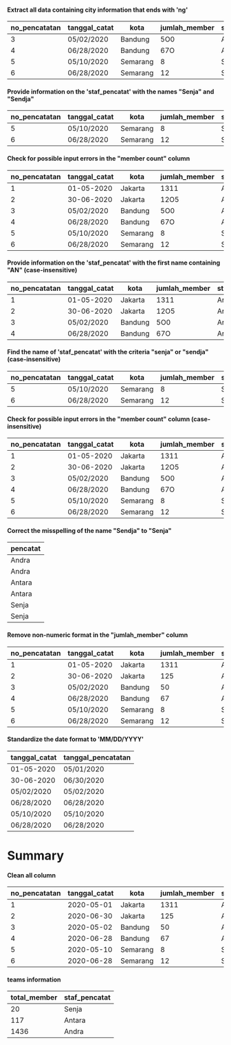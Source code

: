 #### Extract all data containing city information that ends with 'ng'

| no_pencatatan | tanggal_catat | kota     | jumlah_member | staf_pencatat |
|---------------|---------------|----------|---------------|---------------|
| 3             | 05/02/2020    | Bandung  | 5O0           | Antara        |
| 4             | 06/28/2020    | Bandung  | 67O           | Antara        |
| 5             | 05/10/2020    | Semarang | 8             | Senja         |
| 6             | 06/28/2020    | Semarang | 12            | Sendja        |

#### Provide information on the 'staf_pencatat' with the names "Senja" and "Sendja"

| no_pencatatan | tanggal_catat | kota     | jumlah_member | staf_pencatat |
|---------------|---------------|----------|---------------|---------------|
| 5             | 05/10/2020    | Semarang | 8             | Senja         |
| 6             | 06/28/2020    | Semarang | 12            | Sendja        |

#### Check for possible input errors in the "member count" column

| no_pencatatan | tanggal_catat | kota     | jumlah_member | staf_pencatat |
|---------------|---------------|----------|---------------|---------------|
| 1             | 01-05-2020    | Jakarta  | 1311          | Andra         |
| 2             | 30-06-2020    | Jakarta  | 12O5          | Andra         |
| 3             | 05/02/2020    | Bandung  | 5O0           | Antara        |
| 4             | 06/28/2020    | Bandung  | 67O           | Antara        |
| 5             | 05/10/2020    | Semarang | 8             | Senja         |
| 6             | 06/28/2020    | Semarang | 12            | Sendja        |

#### Provide information on the 'staf_pencatat' with the first name containing "AN" (case-insensitive)

| no_pencatatan | tanggal_catat | kota    | jumlah_member | staf_pencatat |
|---------------|---------------|---------|---------------|---------------|
| 1             | 01-05-2020    | Jakarta | 1311          | Andra         |
| 2             | 30-06-2020    | Jakarta | 12O5          | Andra         |
| 3             | 05/02/2020    | Bandung | 5O0           | Antara        |
| 4             | 06/28/2020    | Bandung | 67O           | Antara        |


#### Find the name of 'staf_pencatat' with the criteria "senja" or "sendja" (case-insensitive)

| no_pencatatan | tanggal_catat | kota     | jumlah_member | staf_pencatat |
|---------------|---------------|----------|---------------|---------------|
| 5             | 05/10/2020    | Semarang | 8             | Senja         |
| 6             | 06/28/2020    | Semarang | 12            | Sendja        |

#### Check for possible input errors in the "member count" column (case-insensitive)

| no_pencatatan | tanggal_catat | kota     | jumlah_member | staf_pencatat |
|---------------|---------------|----------|---------------|---------------|
| 1             | 01-05-2020    | Jakarta  | 1311          | Andra         |
| 2             | 30-06-2020    | Jakarta  | 12O5          | Andra         |
| 3             | 05/02/2020    | Bandung  | 5O0           | Antara        |
| 4             | 06/28/2020    | Bandung  | 67O           | Antara        |
| 5             | 05/10/2020    | Semarang | 8             | Senja         |
| 6             | 06/28/2020    | Semarang | 12            | Sendja        |

#### Correct the misspelling of the name "Sendja" to "Senja"

| pencatat |
|----------|
| Andra    |
| Andra    |
| Antara   |
| Antara   |
| Senja    |
| Senja    |

#### Remove non-numeric format in the "jumlah_member" column

| no_pencatatan | tanggal_catat | kota     | jumlah_member | staf_pencatat |
|---------------|---------------|----------|---------------|---------------|
| 1             | 01-05-2020    | Jakarta  | 1311          | Andra         |
| 2             | 30-06-2020    | Jakarta  | 125           | Andra         |
| 3             | 05/02/2020    | Bandung  | 50            | Antara        |
| 4             | 06/28/2020    | Bandung  | 67            | Antara        |
| 5             | 05/10/2020    | Semarang | 8             | Senja         |
| 6             | 06/28/2020    | Semarang | 12            | Sendja        |

#### Standardize the date format to 'MM/DD/YYYY'

| tanggal_catat | tanggal_pencatatan |
|---------------|--------------------|
| 01-05-2020    | 05/01/2020         |
| 30-06-2020    | 06/30/2020         |
| 05/02/2020    | 05/02/2020         |
| 06/28/2020    | 06/28/2020         |
| 05/10/2020    | 05/10/2020         |
| 06/28/2020    | 06/28/2020         |

# Summary 
#### Clean all column

| no_pencatatan | tanggal_catat | kota     | jumlah_member | staf_pencatat |
|---------------|---------------|----------|---------------|---------------|
| 1             | 2020-05-01    | Jakarta  | 1311          | Andra         |
| 2             | 2020-06-30    | Jakarta  | 125           | Andra         |
| 3             | 2020-05-02    | Bandung  | 50            | Antara        |
| 4             | 2020-06-28    | Bandung  | 67            | Antara        |
| 5             | 2020-05-10    | Semarang | 8             | Senja         |
| 6             | 2020-06-28    | Semarang | 12            | Senja         |

#### teams information

| total_member | staf_pencatat |
|--------------|---------------|
| 20           | Senja         |
| 117          | Antara        |
| 1436         | Andra         |
